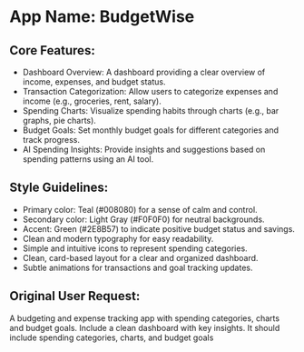 # **App Name**: BudgetWise

## Core Features:

- Dashboard Overview: A dashboard providing a clear overview of income, expenses, and budget status.
- Transaction Categorization: Allow users to categorize expenses and income (e.g., groceries, rent, salary).
- Spending Charts: Visualize spending habits through charts (e.g., bar graphs, pie charts).
- Budget Goals: Set monthly budget goals for different categories and track progress.
- AI Spending Insights: Provide insights and suggestions based on spending patterns using an AI tool.

## Style Guidelines:

- Primary color: Teal (#008080) for a sense of calm and control.
- Secondary color: Light Gray (#F0F0F0) for neutral backgrounds.
- Accent: Green (#2E8B57) to indicate positive budget status and savings.
- Clean and modern typography for easy readability.
- Simple and intuitive icons to represent spending categories.
- Clean, card-based layout for a clear and organized dashboard.
- Subtle animations for transactions and goal tracking updates.

## Original User Request:

A budgeting and expense tracking app with spending categories, charts and budget goals. Include a clean dashboard with key insights. It should include spending categories, charts, and budget goals

